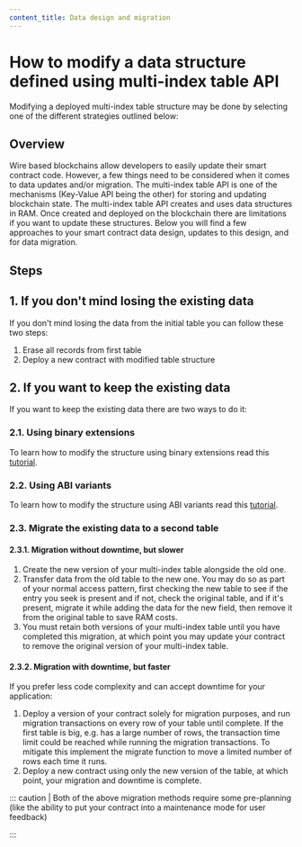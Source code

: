 ```yaml
---
content_title: Data design and migration
---
```



# How to modify a data structure defined using multi-index table API

Modifying a deployed multi-index table structure may be done by selecting one of the different strategies outlined below:

## Overview

Wire based blockchains allow developers to easily update their smart contract code. However, a few things need to be considered when it comes to data updates and/or migration. The multi-index table API is one of the mechanisms (Key-Value API being the other) for storing and updating blockchain state. The multi-index table API creates and uses data structures in RAM. Once created and deployed on the blockchain there are limitations if you want to update these structures. Below you will find a few approaches to your smart contract data design, updates to this design, and for data migration.

## Steps

## 1. If you don't mind losing the existing data

If you don't mind losing the data from the initial table you can follow these two steps:

1. Erase all records from first table
2. Deploy a new contract with modified table structure

## 2. If you want to keep the existing data

If you want to keep the existing data there are two ways to do it:

### 2.1. Using binary extensions

To learn how to modify the structure using binary extensions read this [tutorial](../tutorials/binary-extension.md).

### 2.2. Using ABI variants

To learn how to modify the structure using ABI variants read this [tutorial](../tutorials/abi-variants.md).

### 2.3. Migrate the existing data to a second table

#### 2.3.1. Migration without downtime, but slower

1. Create the new version of your multi-index table alongside the old one.
2. Transfer data from the old table to the new one. You may do so as part of your normal access pattern, first checking the new table to see if the entry you seek is present and if not, check the original table, and if it's present, migrate it while adding the data for the new field, then remove it from the original table to save RAM costs.
3. You must retain both versions of your multi-index table until you have completed this migration, at which point you may update your contract to remove the original version of your multi-index table.

#### 2.3.2. Migration with downtime, but faster

If you prefer less code complexity and can accept downtime for your application:

1. Deploy a version of your contract solely for migration purposes, and run migration transactions on every row of your table until complete. If the first table is big, e.g. has a large number of rows, the transaction time limit could be reached while running the  migration transactions. To mitigate this implement the migrate function to move a limited number of rows each time it runs.
2. Deploy a new contract using only the new version of the table, at which point, your migration and downtime is complete.

::: caution
| Both of the above migration methods require some pre-planning (like the ability to put your contract into a maintenance mode for user feedback)

:::
